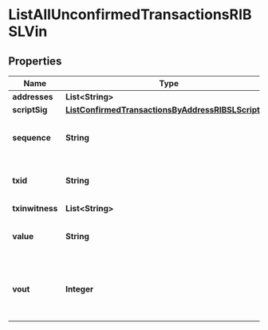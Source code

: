 

# ListAllUnconfirmedTransactionsRIBSLVin


## Properties

Name | Type | Description | Notes
------------ | ------------- | ------------- | -------------
**addresses** | **List&lt;String&gt;** |  | 
**scriptSig** | [**ListConfirmedTransactionsByAddressRIBSLScriptSig**](ListConfirmedTransactionsByAddressRIBSLScriptSig.md) |  | 
**sequence** | **String** | Represents the script sequence number. | 
**txid** | **String** | Represents the reference transaction identifier. | 
**txinwitness** | **List&lt;String&gt;** |  | 
**value** | **String** | Represents the sent/received amount. | 
**vout** | **Integer** | Defines the vout of the transaction output, i.e. which output to spend. | 



